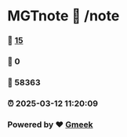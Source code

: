 # MGTnote :link: /note 
### :page_facing_up: [15](/note/tag.html) 
### :speech_balloon: 0 
### :hibiscus: 58363 
### :alarm_clock: 2025-03-12 11:20:09 
### Powered by :heart: [Gmeek](https://github.com/Meekdai/Gmeek)
